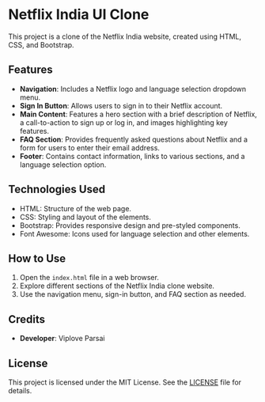 # Netflix India UI Clone

This project is a clone of the Netflix India website, created using HTML, CSS, and Bootstrap.

## Features

- **Navigation**: Includes a Netflix logo and language selection dropdown menu.
- **Sign In Button**: Allows users to sign in to their Netflix account.
- **Main Content**: Features a hero section with a brief description of Netflix, a call-to-action to sign up or log in, and images highlighting key features.
- **FAQ Section**: Provides frequently asked questions about Netflix and a form for users to enter their email address.
- **Footer**: Contains contact information, links to various sections, and a language selection option.

## Technologies Used

- HTML: Structure of the web page.
- CSS: Styling and layout of the elements.
- Bootstrap: Provides responsive design and pre-styled components.
- Font Awesome: Icons used for language selection and other elements.

## How to Use

1. Open the `index.html` file in a web browser.
2. Explore different sections of the Netflix India clone website.
3. Use the navigation menu, sign-in button, and FAQ section as needed.

## Credits

- **Developer**: Viplove Parsai 

## License

This project is licensed under the MIT License. See the [LICENSE](LICENSE) file for details.
